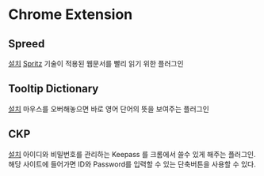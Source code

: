 # Chrome Extension

## Spreed
[설치](https://chrome.google.com/webstore/detail/spreed-speed-read-the-web/ipikiaejjblmdopojhpejjmbedhlibno)
[Spritz](http://techholic.co.kr/archives/13434) 기술이 적용된 웹문서를 빨리 읽기 위한 플러그인

## Tooltip Dictionary
[설치](https://chrome.google.com/webstore/detail/tooltip-dictionary-englis/hcidimjcobcnahiceedndikkenbibpop?hl=ko&gl=KR)
마우스를 오버해놓으면 바로 영어 단어의 뜻을 보여주는 플러그인

## CKP
[설치](https://chrome.google.com/webstore/detail/ckp-keepass-integration-f/lnfepbjehgokldcaljagbmchhnaaogpc)
아이디와 비밀번호를 관리하는 Keepass 를 크롬에서 쓸수 있게 해주는 플러그인. 해당 사이트에 들어가면 ID와 Password를 입력할 수 있는 단축버튼을 사용할 수 있다.
